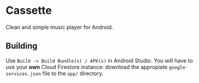 # Cassette

Clean and simple music player for Android.

## Building

Use `Build -> Build Bundle(s) / APK(s)` in Android Studio.
You will have to use your **own** Cloud Firestore instance: download the appropiate `google-services.json` file to the `app/` directory. 
